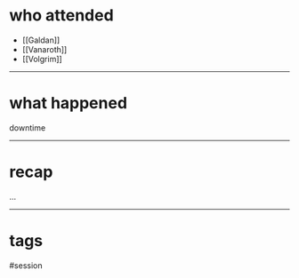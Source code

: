 # who attended

- [[Galdan]]
- [[Vanaroth]]
- [[Volgrim]]

---
# what happened

downtime



---
# recap

...

---
# tags

#session